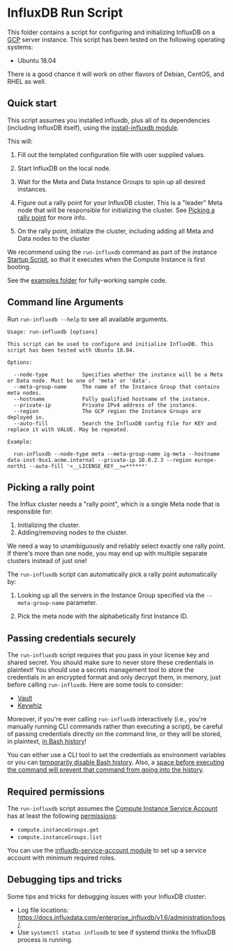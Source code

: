 # InfluxDB Run Script

This folder contains a script for configuring and initializing InfluxDB on a [GCP](https://cloud.google.com/gcp/) server instance. 
This script has been tested on the following operating systems:

* Ubuntu 18.04

There is a good chance it will work on other flavors of Debian, CentOS, and RHEL as well.

## Quick start

This script assumes you installed influxdb, plus all of its dependencies (including InfluxDB itself), using the 
[install-influxdb module](https://github.com/gruntwork-io/terraform-google-influx/tree/master/modules/install-influxdb). 

This will:

1. Fill out the templated configuration file with user supplied values.

1. Start InfluxDB on the local node.

1. Wait for the Meta and Data Instance Groups to spin up all desired instances.
   
1. Figure out a rally point for your InfluxDB cluster. This is a "leader" Meta node that will be responsible for initializing the cluster. See [Picking a rally point](#picking-a-rally-point) for more info.
   
1. On the rally point, initialize the cluster, including adding all Meta and Data nodes to the cluster

We recommend using the `run-influxdb` command as part of the instance [Startup Script](https://cloud.google.com/compute/docs/startupscript), so that it executes when the Compute Instance is first booting.

See the [examples folder](https://github.com/gruntwork-io/terraform-google-influx/tree/master/examples) for fully-working sample code.

## Command line Arguments

Run `run-influxdb --help` to see all available arguments.

```
Usage: run-influxdb [options]

This script can be used to configure and initialize InfluxDB. This script has been tested with Ubuntu 18.04.

Options:

  --node-type           Specifies whether the instance will be a Meta or Data node. Must be one of 'meta' or 'data'.
  --meta-group-name     The name of the Instance Group that contains meta nodes.
  --hostname            Fully qualified hostname of the instance.
  --private-ip          Private IPv4 address of the instance.
  --region              The GCP region the Instance Groups are deployed in.
  --auto-fill           Search the InfluxDB config file for KEY and replace it with VALUE. May be repeated.

Example:

  run-influxdb --node-type meta --meta-group-name ig-meta --hostname data-inst-9sx1.acme.internal --private-ip 10.0.2.3 --region europe-north1 --auto-fill '<__LICENSE_KEY__>=******'
```

## Picking a rally point

The Influx cluster needs a "rally point", which is a single Meta node that is responsible for:

1. Initializing the cluster.
1. Adding/removing nodes to the cluster.

We need a way to unambiguously and reliably select exactly one rally point. If there's more than one node, you may end up with multiple separate clusters instead of just one!

The `run-influxdb` script can automatically pick a rally point automatically by:

1. Looking up all the servers in the Instance Group specified via the `--meta-group-name` parameter.

1. Pick the meta node with the alphabetically first Instance ID.

## Passing credentials securely

The `run-influxdb` script requires that you pass in your license key and shared secret. You should make sure to never store these credentials in plaintext! You should use a secrets management tool to store the credentials in an encrypted format and only decrypt them, in memory, just before calling `run-influxdb`. Here are some tools to consider:

* [Vault](https://www.vaultproject.io/)
* [Keywhiz](https://square.github.io/keywhiz/)

Moreover, if you're ever calling `run-influxdb` interactively (i.e., you're manually running CLI commands
rather than executing a script), be careful of passing credentials directly on the command line, or they will be stored, in plaintext, [in Bash history](https://www.digitalocean.com/community/tutorials/how-to-use-bash-history-commands-and-expansions-on-a-linux-vps)!

You can either use a CLI tool to set the credentials as environment variables or you can [temporarily disable Bash history](https://linuxconfig.org/how-to-disable-bash-shell-commands-history-on-linux). 
Also, a [space before executing the command will prevent that command from going into the history](https://stackoverflow.com/a/640412).

## Required permissions

The `run-influxdb` script assumes the [Compute Instance Service Account](<https://cloud.google.com/compute/docs/access/service-accounts#associating_a_service_account_to_an_instance>) has at least the following [permissions](https://cloud.google.com/compute/docs/access/service-accounts#service_account_permissions):

* `compute.instanceGroups.get`
* `compute.instanceGroups.list`

You can use the [influxdb-service-account module](https://github.com/gruntwork-io/terraform-google-influx/tree/master/modules/influxdb-service-account) to set up a service account with minimum required roles.

## Debugging tips and tricks

Some tips and tricks for debugging issues with your InfluxDB cluster:

* Log file locations: https://docs.influxdata.com/enterprise_influxdb/v1.6/administration/logs/.
* Use `systemctl status influxdb` to see if systemd thinks the InfluxDB process is running.
